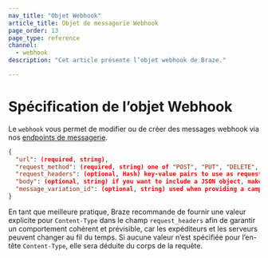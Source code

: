 ```yaml
---
nav_title: "Objet Webhook"
article_title: Objet de messagerie Webhook
page_order: 13
page_type: reference
channel: 
  - webhook
description: "Cet article présente l’objet webhook de Braze."

---
```


# Spécification de l’objet Webhook

Le `webhook` vous permet de modifier ou de créer des messages webhook via nos [endpoints de messagerie]({{site.baseurl}}/api/endpoints/messaging).

```json
{
  "url": (required, string),
  "request_method": (required, string) one of "POST", "PUT", "DELETE", or "GET",
  "request_headers": (optional, Hash) key-value pairs to use as request headers,
  "body": (optional, string) if you want to include a JSON object, make sure to escape quotes and backslashes,
  "message_variation_id": (optional, string) used when providing a campaign_id to specify which message variation this message should be tracked under
}
```

En tant que meilleure pratique, Braze recommande de fournir une valeur explicite pour `Content-Type` dans le champ `request_headers` afin de garantir un comportement cohérent et prévisible, car les expéditeurs et les serveurs peuvent changer au fil du temps. Si aucune valeur n’est spécifiée pour l’en-tête `Content-Type`, elle sera déduite du corps de la requête.
